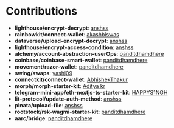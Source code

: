 # Contributions

- **lighthouse/encrypt-decrypt**: [anshss](https://github.com/anshss)
- **rainbowkit/connect-wallet**: [akashbiswas](https://github.com/akashbiswas0)
- **dataverse/upload-encrypt-decrypt**: [anshss](https://github.com/anshss)
- **lighthouse/encrypt-access-condition**: [anshss](https://github.com/anshss)
- **alchemy/account-abstraction-userOps**: [panditdhamdhere](https://github.com/panditdhamdhere)
- **coinbase/coinbase-smart-wallet**: [panditdhamdhere](https://github.com/panditdhamdhere)
- **movement/razor-wallet**: [panditdhamdhere](https://github.com/panditdhamdhere)
- **swing/swaps**: [yashj09](https://github.com/yashj09)
- **connectkit/connect-wallet**: [AbhishekThakur](https://github.com/AbhishekThak344)
- **morph/morph-starter-kit**: [Aditya kr](https://github.com/Adityaakr)
- **telegram-mini-app/eth-nextjs-ts-starter-kit**: [HAPPYS1NGH](https://github.com/HAPPYS1NGH)
- **lit-protocol/update-auth-method**: [anshss](https://github.com/anshss)
- **pinata/upload-file**: [anshss](https://github.com/anshss)
- **rootstock/rsk-wagmi-starter-kit**: [panditdhamdhere](https://github.com/panditdhamdhere)
- **aarc/bridge**: [panditdhamdhere](https://github.com/panditdhamdhere)
